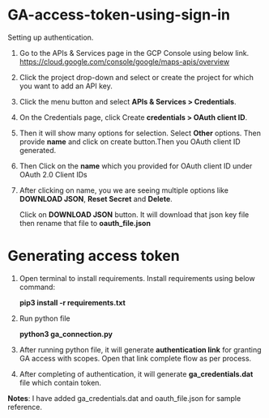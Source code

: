 # GA-access-token-using-sign-in

Setting up authentication.

1. Go to the APIs & Services page in the GCP Console using below link.
https://cloud.google.com/console/google/maps-apis/overview

2. Click the project drop-down and select or create the project for which you want to add an API key.
3. Click the menu button  and select **APIs & Services > Credentials**.
4. On the Credentials page, click Create **credentials > OAuth client ID**.
5. Then it will show many options for selection. Select **Other** options. Then provide **name** and click on create button.Then you OAuth client ID generated.
6. Then Click on the **name** which you provided for OAuth client ID under OAuth 2.0 Client IDs
7. After clicking on name, you we are seeing multiple options like **DOWNLOAD JSON**, **Reset Secret** and **Delete**.
   
   Click on **DOWNLOAD JSON** button. It will download that json key file then rename that file to **oauth_file.json**

# Generating access token

1. Open terminal to install requirements. Install requirements using below command:
    
    **pip3 install -r requirements.txt**
    
2. Run python file

    **python3 ga_connection.py**
    
3. After running python file, it will generate **authentication link** for granting GA access with scopes. Open that link complete flow as per process.
4. After completing of authentication, it will generate **ga_credentials.dat** file which contain token.


**Notes**: I have added ga_credentials.dat and oauth_file.json for sample reference.